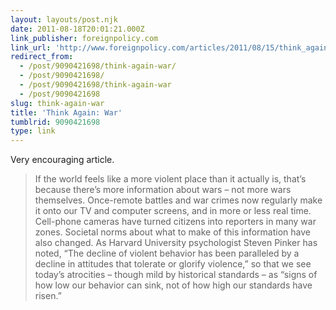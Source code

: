 ```yaml
---
layout: layouts/post.njk
date: 2011-08-18T20:01:21.000Z
link_publisher: foreignpolicy.com
link_url: 'http://www.foreignpolicy.com/articles/2011/08/15/think_again_war?page=full'
redirect_from:
  - /post/9090421698/think-again-war/
  - /post/9090421698/
  - /post/9090421698/think-again-war
  - /post/9090421698
slug: think-again-war
title: 'Think Again: War'
tumblrid: 9090421698
type: link
---
```

<p>Very encouraging article.</p>

<blockquote>
  <p>If the world feels like a more violent place than it actually is, that&rsquo;s because there&rsquo;s more information about wars &ndash; not more wars themselves. Once-remote battles and war crimes now regularly make it onto our TV and computer screens, and in more or less real time. Cell-phone cameras have turned citizens into reporters in many war zones. Societal norms about what to make of this information have also changed. As Harvard University psychologist Steven Pinker has noted, &ldquo;The decline of violent behavior has been paralleled by a decline in attitudes that tolerate or glorify violence,&rdquo; so that we see today&rsquo;s atrocities &ndash; though mild by historical standards &ndash; as &ldquo;signs of how low our behavior can sink, not of how high our standards have risen.&rdquo;</p>
</blockquote>
